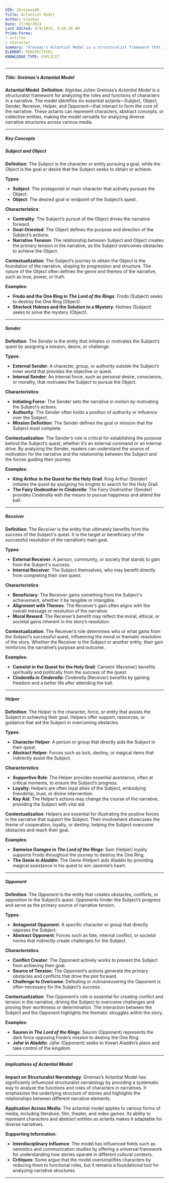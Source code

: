 ```yaml
---
UID: 3GreimasAM
Title: Actantial Model
Author: Greimas
Date: 27/08/2024
Last Edited: 9/4/2024, 3:40:36 AM
Prima-Forma:
- artifex
- character
Summary: "Greimas's Actantial Model is a structuralist framework that identifies six  key roles in narrativesSubject, Object, Sender, Receiver, Helper, and Opponent allowing for the analysis of how characters and abstract entities interact to drive  the story. This model offers a systematic way to examine narrative structures  and is widely applied across various media and disciplines."
ELEMENT: PERSPECTIVES
KNOWLEDGE TYPE: EXPLICIT
---
```

---

##### Title: **Greimas's Actantial Model**

**Actantial Model**:
   **Definition**: Algirdas Julien Greimas’s *Actantial Model* is a structuralist framework for analyzing the roles and functions of characters in a narrative. The model identifies six essential actants—Subject, Object, Sender, Receiver, Helper, and Opponent—that interact to form the core of the narrative. These actants can represent characters, abstract concepts, or collective entities, making the model versatile for analyzing diverse narrative structures across various media.

---

##### Key Concepts

##### Subject and Object

**Definition**:
   The *Subject* is the character or entity pursuing a goal, while the *Object* is the goal or desire that the Subject seeks to obtain or achieve.

**Types**:
   - **Subject**: The protagonist or main character that actively pursues the Object.
   - **Object**: The desired goal or endpoint of the Subject’s quest.

**Characteristics**:
   - **Centrality**: The Subject’s pursuit of the Object drives the narrative forward.
   - **Goal-Oriented**: The Object defines the purpose and direction of the Subject’s actions.
   - **Narrative Tension**: The relationship between Subject and Object creates the primary tension in the narrative, as the Subject overcomes obstacles to achieve the Object.

**Contextualization**:
   The Subject’s journey to obtain the Object is the foundation of the narrative, shaping its progression and structure. The nature of the Object often defines the genre and themes of the narrative, such as love, power, or truth.

**Examples**:
   - **Frodo and the One Ring in *The Lord of the Rings***: Frodo (Subject) seeks to destroy the One Ring (Object).
   - **Sherlock Holmes and the Solution to a Mystery**: Holmes (Subject) seeks to solve the mystery (Object).

---

##### Sender

**Definition**:
   The *Sender* is the entity that initiates or motivates the Subject’s quest by assigning a mission, desire, or challenge.

**Types**:
   - **External Sender**: A character, group, or authority outside the Subject’s inner world that provides the objective or quest.
   - **Internal Sender**: An internal force, such as personal desire, conscience, or morality, that motivates the Subject to pursue the Object.

**Characteristics**:
   - **Initiating Force**: The Sender sets the narrative in motion by motivating the Subject’s actions.
   - **Authority**: The Sender often holds a position of authority or influence over the Subject.
   - **Mission Definition**: The Sender defines the goal or mission that the Subject must complete.

**Contextualization**:
   The Sender’s role is critical for establishing the purpose behind the Subject’s quest, whether it’s an external command or an internal drive. By analyzing the Sender, readers can understand the source of motivation for the narrative and the relationship between the Subject and the forces guiding their journey.

**Examples**:
   - **King Arthur in the Quest for the Holy Grail**: King Arthur (Sender) initiates the quest by assigning his knights to search for the Holy Grail.
   - **The Fairy Godmother in *Cinderella***: The Fairy Godmother (Sender) provides Cinderella with the means to pursue happiness and attend the ball.

---

##### Receiver

**Definition**:
   The *Receiver* is the entity that ultimately benefits from the success of the Subject's quest. It is the target or beneficiary of the successful resolution of the narrative’s main goal.

**Types**:
   - **External Receiver**: A person, community, or society that stands to gain from the Subject's success.
   - **Internal Receiver**: The Subject themselves, who may benefit directly from completing their own quest.

**Characteristics**:
   - **Beneficiary**: The Receiver gains something from the Subject's achievement, whether it be tangible or intangible.
   - **Alignment with Themes**: The Receiver’s gain often aligns with the overall message or resolution of the narrative.
   - **Moral Reward**: The Receiver’s benefit may reflect the moral, ethical, or societal gains inherent in the story’s resolution.

**Contextualization**:
   The Receiver’s role determines who or what gains from the Subject’s successful quest, influencing the moral or thematic resolution of the story. Whether the Receiver is the Subject or another entity, their gain reinforces the narrative’s purpose and outcome.

**Examples**:
   - **Camelot in the Quest for the Holy Grail**: Camelot (Receiver) benefits spiritually and politically from the success of the quest.
   - **Cinderella in *Cinderella***: Cinderella (Receiver) benefits by gaining freedom and a better life after attending the ball.

---

##### Helper

**Definition**:
   The *Helper* is the character, force, or entity that assists the Subject in achieving their goal. Helpers offer support, resources, or guidance that aid the Subject in overcoming obstacles.

**Types**:
   - **Character Helper**: A person or group that directly aids the Subject in their quest.
   - **Abstract Helper**: Forces such as luck, destiny, or magical items that indirectly assist the Subject.

**Characteristics**:
   - **Supportive Role**: The Helper provides essential assistance, often at critical moments, to ensure the Subject’s progress.
   - **Loyalty**: Helpers are often loyal allies of the Subject, embodying friendship, trust, or divine intervention.
   - **Key Aid**: The Helper’s actions may change the course of the narrative, providing the Subject with vital aid.

**Contextualization**:
   Helpers are essential for illustrating the positive forces in the narrative that support the Subject. Their involvement showcases the theme of cooperation, loyalty, or destiny, helping the Subject overcome obstacles and reach their goal.

**Examples**:
   - **Samwise Gamgee in *The Lord of the Rings***: Sam (Helper) loyally supports Frodo throughout the journey to destroy the One Ring.
   - **The Genie in *Aladdin***: The Genie (Helper) aids Aladdin by providing magical assistance in his quest to win Jasmine’s heart.

---

##### Opponent

**Definition**:
   The *Opponent* is the entity that creates obstacles, conflicts, or opposition to the Subject’s quest. Opponents hinder the Subject’s progress and serve as the primary source of narrative tension.

**Types**:
   - **Antagonist Opponent**: A specific character or group that directly opposes the Subject.
   - **Abstract Opponent**: Forces such as fate, internal conflict, or societal norms that indirectly create challenges for the Subject.

**Characteristics**:
   - **Conflict Creator**: The Opponent actively works to prevent the Subject from achieving their goal.
   - **Source of Tension**: The Opponent’s actions generate the primary obstacles and conflicts that drive the plot forward.
   - **Challenge to Overcome**: Defeating or outmaneuvering the Opponent is often necessary for the Subject’s success.

**Contextualization**:
   The Opponent’s role is essential for creating conflict and tension in the narrative, driving the Subject to overcome challenges and proving their worthiness or determination. The interaction between the Subject and the Opponent highlights the thematic struggles within the story.

**Examples**:
   - **Sauron in *The Lord of the Rings***: Sauron (Opponent) represents the dark force opposing Frodo’s mission to destroy the One Ring.
   - **Jafar in *Aladdin***: Jafar (Opponent) seeks to thwart Aladdin’s plans and take control of the kingdom.

---

##### Implications of **Actantial Model**

**Impact on Structuralist Narratology**:
   Greimas’s Actantial Model has significantly influenced structuralist narratology by providing a systematic way to analyze the functions and roles of characters in narratives. It emphasizes the underlying structure of stories and highlights the relationships between different narrative elements.

**Application Across Media**:
   The actantial model applies to various forms of media, including literature, film, theater, and video games. Its ability to represent characters and abstract entities as actants makes it adaptable for diverse narratives.

**Supporting Information**:
   - **Interdisciplinary Influence**: The model has influenced fields such as semiotics and communication studies by offering a universal framework for understanding how stories operate in different cultural contexts.
   - **Critiques**: Some argue that the model oversimplifies characters by reducing them to functional roles, but it remains a foundational tool for analyzing narrative structures.

---
